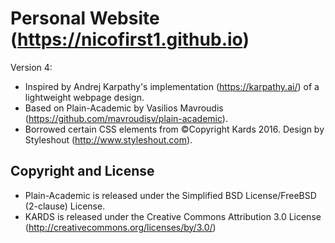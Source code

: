 # Personal Website (https://nicofirst1.github.io)

Version 4:

* Inspired by Andrej Karpathy's implementation (https://karpathy.ai/) of a lightweight webpage design.
* Based on Plain-Academic by Vasilios Mavroudis (https://github.com/mavroudisv/plain-academic).
* Borrowed certain CSS elements from ©Copyright Kards 2016. Design by Styleshout (http://www.styleshout.com).


## Copyright and License

* Plain-Academic is released under the  Simplified BSD License/FreeBSD (2-clause) License.
* KARDS is released under the Creative Commons Attribution 3.0 License (http://creativecommons.org/licenses/by/3.0/)
